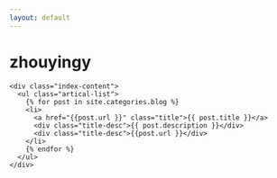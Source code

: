 ```yaml
---
layout: default
---
```


<body>
  <div class="index-wrapper">
    <div class="aside">
      <div class="info-card">
        <h1>zhouyingy</h1>
      </div>
      <div id="particles-js"></div>
    </div>

    <div class="index-content">
      <ul class="artical-list">
        {% for post in site.categories.blog %}
        <li>
          <a href="{{post.url }}" class="title">{{ post.title }}</a>
          <div class="title-desc">{{ post.description }}</div>
          <div class="title-desc">{{post.url }}</div>
        </li>
        {% endfor %}
      </ul>
    </div>
  </div>
</body>
